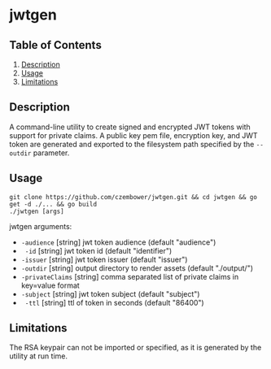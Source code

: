 # jwtgen

## Table of Contents

1. [Description](#description)
1. [Usage](#usage)
1. [Limitations](#limitations)

## Description

A command-line utility to create signed and encrypted JWT tokens with support for private claims. A public key pem file, encryption key, and JWT token
are generated and exported to the filesystem path specified by the `--outdir` parameter.

## Usage

```git clone https://github.com/czembower/jwtgen.git && cd jwtgen && go get -d ./... && go build```\
```./jwtgen [args]```

jwtgen arguments:
*  `-audience` \[string\]
    	jwt token audience (default "audience")
* ` -id` \[string\]
    	jwt token id (default "identifier")
*  `-issuer` \[string\]
    	jwt token issuer (default "issuer")
*  `-outdir` \[string\]
    	output directory to render assets (default "./output/")
*  `-privateClaims` \[string\]
    	comma separated list of private claims in key=value format
* `-subject` \[string\]
    	jwt token subject (default "subject")
* ` -ttl` \[string\]
    	ttl of token in seconds (default "86400")

## Limitations

The RSA keypair can not be imported or specified, as it is generated by the utility at run time.